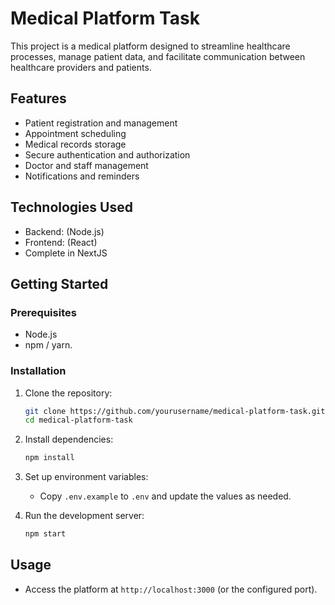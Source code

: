 # Medical Platform Task

This project is a medical platform designed to streamline healthcare processes, manage patient data, and facilitate communication between healthcare providers and patients.

## Features

- Patient registration and management
- Appointment scheduling
- Medical records storage
- Secure authentication and authorization
- Doctor and staff management
- Notifications and reminders

## Technologies Used

- Backend: (Node.js)
- Frontend: (React)
- Complete in NextJS

## Getting Started

### Prerequisites

- Node.js
- npm / yarn.

### Installation

1. Clone the repository:
    ```sh
    git clone https://github.com/yourusername/medical-platform-task.git
    cd medical-platform-task
    ```
2. Install dependencies:
    ```sh
    npm install
    ```

3. Set up environment variables:
    - Copy `.env.example` to `.env` and update the values as needed.

4. Run the development server:
    ```sh
    npm start
    ```

## Usage

- Access the platform at `http://localhost:3000` (or the configured port).